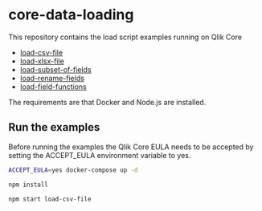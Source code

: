 # core-data-loading
This repository contains the load script examples running on Qlik Core

- [load-csv-file](./scripts/load-csv-file)
- [load-xlsx-file](./scripts/load-xlsx-file)
- [load-subset-of-fields](./scripts/load-subset-of-fields)
- [load-rename-fields](./scripts/load-rename-fields)
- [load-field-functions](./scripts/load-field-functions)

The requirements are that Docker and Node.js are installed.

## Run the examples

Before running the examples the Qlik Core EULA needs to be accepted by setting the ACCEPT_EULA environment variable to yes.

```sh
ACCEPT_EULA=yes docker-compose up -d

npm install

npm start load-csv-file
```
